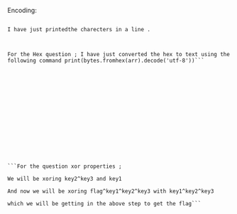 Encoding:


```For the Ascii question ; we should just change those ascii values to their corresponding charecters to get the flag . 

I have just printedthe charecters in a line .



For the Hex question ; I have just converted the hex to text using the following command print(bytes.fromhex(arr).decode('utf-8'))```
















```For the question xor properties ;

We will be xoring key2^key3 and key1 

And now we will be xoring flag^key1^key2^key3 with key1^key2^key3 

which we will be getting in the above step to get the flag```
